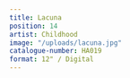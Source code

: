 ```yaml
---
title: Lacuna
position: 14
artist: Childhood
image: "/uploads/lacuna.jpg"
catalogue-number: HA019
format: 12" / Digital
---
```


